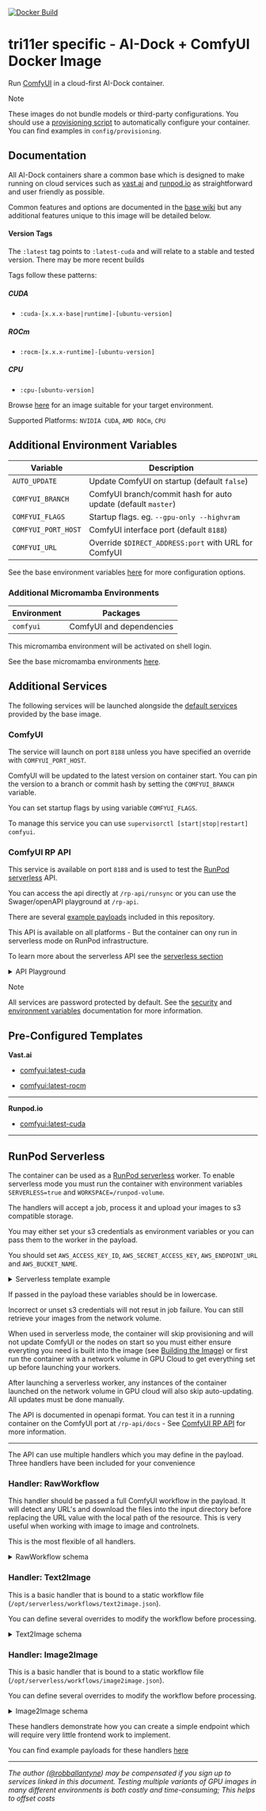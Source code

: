 [![Docker Build](https://github.com/ai-dock/comfyui/actions/workflows/docker-build.yml/badge.svg)](https://github.com/ai-dock/comfyui/actions/workflows/docker-build.yml)

# tri11er specific - AI-Dock + ComfyUI Docker Image

Run [ComfyUI](https://github.com/comfyanonymous/ComfyUI) in a cloud-first AI-Dock container.

>[!NOTE]
>These images do not bundle models or third-party configurations. You should use a [provisioning script](https://github.com/ai-dock/base-image/wiki/4.0-Running-the-Image#provisioning-script) to automatically configure your container. You can find examples in `config/provisioning`.

## Documentation

All AI-Dock containers share a common base which is designed to make running on cloud services such as [vast.ai](https://link.ai-dock.org/vast.ai) and [runpod.io](https://link.ai-dock.org/template) as straightforward and user friendly as possible.

Common features and options are documented in the [base wiki](https://github.com/ai-dock/base-image/wiki) but any additional features unique to this image will be detailed below.

#### Version Tags

The `:latest` tag points to `:latest-cuda` and will relate to a stable and tested version.  There may be more recent builds

Tags follow these patterns:

##### _CUDA_
- `:cuda-[x.x.x-base|runtime]-[ubuntu-version]`

##### _ROCm_
- `:rocm-[x.x.x-runtime]-[ubuntu-version]`

##### _CPU_
- `:cpu-[ubuntu-version]`


Browse [here](https://github.com/ai-dock/comfyui/pkgs/container/comfyui) for an image suitable for your target environment.


Supported Platforms: `NVIDIA CUDA`, `AMD ROCm`, `CPU`


## Additional Environment Variables

| Variable                 | Description |
| ------------------------ | ----------- |
| `AUTO_UPDATE`            | Update ComfyUI on startup (default `false`) |
| `COMFYUI_BRANCH`         | ComfyUI branch/commit hash for auto update (default `master`) |
| `COMFYUI_FLAGS`          | Startup flags. eg. `--gpu-only --highvram` |
| `COMFYUI_PORT_HOST`      | ComfyUI interface port (default `8188`) |
| `COMFYUI_URL`            | Override `$DIRECT_ADDRESS:port` with URL for ComfyUI |

See the base environment variables [here](https://github.com/ai-dock/base-image/wiki/2.0-Environment-Variables) for more configuration options.

### Additional Micromamba Environments

| Environment    | Packages |
| -------------- | ----------------------------------------- |
| `comfyui`      | ComfyUI and dependencies |

This micromamba environment will be activated on shell login.

See the base micromamba environments [here](https://github.com/ai-dock/base-image/wiki/1.0-Included-Software#installed-micromamba-environments).

## Additional Services

The following services will be launched alongside the [default services](https://github.com/ai-dock/base-image/wiki/1.0-Included-Software) provided by the base image.

### ComfyUI

The service will launch on port `8188` unless you have specified an override with `COMFYUI_PORT_HOST`.

ComfyUI will be updated to the latest version on container start. You can pin the version to a branch or commit hash by setting the `COMFYUI_BRANCH` variable.

You can set startup flags by using variable `COMFYUI_FLAGS`.

To manage this service you can use `supervisorctl [start|stop|restart] comfyui`.


### ComfyUI RP API

This service is available on port `8188` and is used to test the [RunPod serverless](https://link.ai-dock.org/runpod-serverless) API.

You can access the api directly at `/rp-api/runsync` or you can use the Swager/openAPI playground at `/rp-api`.

There are several [example payloads](https://github.com/ai-dock/comfyui/tree/main/build/COPY_ROOT/opt/serverless/docs/example_payloads) included in this repository.

This API is available on all platforms - But the container can ony run in serverless mode on RunPod infrastructure.

To learn more about the serverless API see the [serverless section](#runpod-serverless)

<details>
  <summary>API Playground</summary>
    <br>
    <img src="https://raw.githubusercontent.com/ai-dock/comfyui/main/.github/images/api1.png">
</details>

>[!NOTE]
>All services are password protected by default. See the [security](https://github.com/ai-dock/base-image/wiki#security) and [environment variables](https://github.com/ai-dock/base-image/wiki/2.0-Environment-Variables) documentation for more information.

## Pre-Configured Templates

**Vast.​ai**

- [comfyui:latest-cuda](https://link.ai-dock.org/template-vast-comfyui)

- [comfyui:latest-rocm](https://link.ai-dock.org/template-vast-comfyui-rocm)

---

**Runpod.​io**

- [comfyui:latest-cuda](https://link.ai-dock.org/template-runpod-comfyui)


---

## RunPod Serverless

The container can be used as a [RunPod serverless](https://link.ai-dock.org/runpod-serverless) worker.  To enable serverless mode you must run the container with environment variables `SERVERLESS=true` and `WORKSPACE=/runpod-volume`.

The handlers will accept a job, process it and upload your images to s3 compatible storage.

You may either set your s3 credentials as environment variables or you can pass them to the worker in the payload.

You should set `AWS_ACCESS_KEY_ID`, `AWS_SECRET_ACCESS_KEY`, `AWS_ENDPOINT_URL` and `AWS_BUCKET_NAME`.

<details>
  <summary>Serverless template example</summary>
    <br>
    <img src="https://raw.githubusercontent.com/ai-dock/comfyui/main/.github/images/runpod-template.png">
</details>

If passed in the payload these variables should be in lowercase.

Incorrect or unset s3 credentials will not resut in job failure. You can still retrieve your images from the network volume.

When used in serverless mode, the container will skip provisioning and will not update ComfyUI or the nodes on start so you must either ensure everyting you need is built into the image (see [Building the Image](https://github.com/ai-dock/base-image/wiki/5.0-Building-the-Image)) or first run the container with a network volume in GPU Cloud to get everything set up before launching your workers.

After launching a serverless worker, any instances of the container launched on the network volume in GPU cloud will also skip auto-updating. All updates must be done manually.

The API is documented in openapi format. You can test it in a running container on the ComfyUI port at `/rp-api/docs` - See [ComfyUI RP API](#comfyui-rp-api) for more information.

---

The API can use multiple handlers which you may define in the payload. Three handlers have been included for your convenience

### Handler: RawWorkflow

This handler should be passed a full ComfyUI workflow in the payload.  It will detect any URL's and download the files into the input directory before replacing the URL value with the local path of the resource.  This is very useful when working with image to image and controlnets.

This is the most flexible of all handlers.

<details>
  <summary>RawWorkflow schema</summary>
    <br>
    <img src="https://raw.githubusercontent.com/ai-dock/comfyui/main/.github/images/api-schema-rawworkflow.png">
    <br>
    <a target="_blank" href="https://raw.githubusercontent.com/ai-dock/comfyui/main/build/COPY_ROOT/opt/serverless/docs/example_payloads/raw_controlnet_t2i_adapters.json">Example payload</a>
</details>


### Handler: Text2Image

This is a basic handler that is bound to a static workflow file (`/opt/serverless/workflows/text2image.json`).

You can define several overrides to modify the workflow before processing.

<details>
  <summary>Text2Image schema</summary>
    <br>
    <img src="https://raw.githubusercontent.com/ai-dock/comfyui/main/.github/images/api-schema-text2image.png">
    <br>
    <a target="_blank" href="https://raw.githubusercontent.com/ai-dock/comfyui/main/build/COPY_ROOT/opt/serverless/docs/example_payloads/bound_text2image.json">Example payload</a>

</details>

### Handler: Image2Image

This is a basic handler that is bound to a static workflow file (`/opt/serverless/workflows/image2image.json`).

You can define several overrides to modify the workflow before processing. 

<details>
  <summary>Image2Image schema</summary>
  <br>
  <img src="https://raw.githubusercontent.com/ai-dock/comfyui/main/.github/images/api-schema-text2image.png">
  <br>
  <a target="_blank" href="https://raw.githubusercontent.com/ai-dock/comfyui/main/build/COPY_ROOT/opt/serverless/docs/example_payloads/bound_image2image.json">Example payload</a>
</details>

These handlers demonstrate how you can create a simple endpoint which will require very little frontend work to implement.

You can find example payloads for these handlers [here](https://github.com/ai-dock/comfyui/tree/main/build/COPY_ROOT/opt/serverless/docs/example_payloads)

---

_The author ([@robballantyne](https://github.com/robballantyne)) may be compensated if you sign up to services linked in this document. Testing multiple variants of GPU images in many different environments is both costly and time-consuming; This helps to offset costs_
